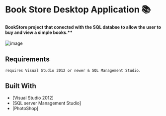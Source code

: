 # **Book Store Desktop Application :books:**
 #### BookStore project that conected with the SQL databse to allow the user to buy and view a simple books.**

![image](https://media.giphy.com/media/lL1XNLeWn6qaI/giphy.gif)

## Requirements
```
requires Visual Studio 2012 or newer & SQL Management Studio.
```

## Built With
* [Visual Studio 2012]
* [SQL server Management Studio]
* [PhotoShop]  
